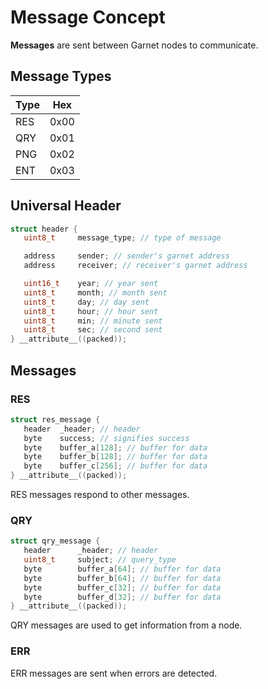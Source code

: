 # Message Concept
**Messages** are sent between Garnet nodes to communicate.
## Message Types
| Type		| Hex	|
|-----------|-------|
| RES		| 0x00	|
| QRY		| 0x01	|
| PNG		| 0x02	|
| ENT		| 0x03	|
## Universal Header
 ```c
 struct header {
	uint8_t		message_type; // type of message

	address		sender; // sender's garnet address
	address		receiver; // receiver's garnet address

	uint16_t    year; // year sent
	uint8_t     month; // month sent
	uint8_t     day; // day sent
	uint8_t		hour; // hour sent
	uint8_t     min; // minute sent
	uint8_t     sec; // second sent
} __attribute__((packed));
 ```
 ## Messages
 ### RES
 ```c
 struct res_message {
	header	_header; // header
	byte	success; // signifies success
	byte	buffer_a[128]; // buffer for data
	byte	buffer_b[128]; // buffer for data
	byte	buffer_c[256]; // buffer for data
} __attribute__((packed));
 ```
 RES messages respond to other messages.
 ### QRY
 ```c
 struct qry_message {
	header		_header; // header
	uint8_t		subject; // query_type 
	byte		buffer_a[64]; // buffer for data
	byte		buffer_b[64]; // buffer for data
	byte		buffer_c[32]; // buffer for data
	byte		buffer_d[32]; // buffer for data
} __attribute__((packed));
 ```
QRY messages are used to get information from a node.
### ERR
ERR messages are sent when errors are detected.